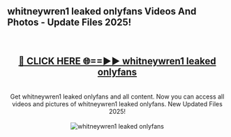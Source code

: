 <h2>whitneywren1 leaked onlyfans Videos And Photos - Update Files 2025!</h2>
<br>
<div align="center">
<h2><a href="https://top-ai-tools.click/QrbHav" rel="nofollow">🔴 CLICK HERE 🌐==►► whitneywren1 leaked onlyfans</a></h2>
<br>
Get whitneywren1 leaked onlyfans and all content. Now you can access all videos and pictures of whitneywren1 leaked onlyfans. New Updated Files 2025!
<br>
<br>
<a href="https://top-ai-tools.click/QrbHav" rel="nofollow" data-target="animated-image.originalLink"><img src="https://i.ibb.co.com/WyWwxjT/player-gif2.gif" alt="whitneywren1 leaked onlyfans" style="max-width: 100%; display: inline-block;" data-target="animated-image.originalImage"></a>
</div>
<br>